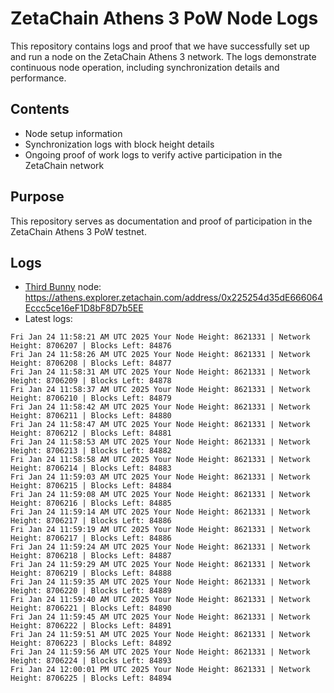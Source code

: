 # ZetaChain Athens 3 PoW Node Logs
This repository contains logs and proof that we have successfully set up and run a node on the ZetaChain Athens 3 network. The logs demonstrate continuous node operation, including synchronization details and performance.

## Contents
- Node setup information
- Synchronization logs with block height details
- Ongoing proof of work logs to verify active participation in the ZetaChain network

## Purpose
This repository serves as documentation and proof of participation in the ZetaChain Athens 3 PoW testnet.

## Logs

- [Third Bunny](https://thirdbunny.xyz/) node: https://athens.explorer.zetachain.com/address/0x225254d35dE666064Eccc5ce16eF1D8bF8D7b5EE
- Latest logs:
```
Fri Jan 24 11:58:21 AM UTC 2025 Your Node Height: 8621331 | Network Height: 8706207 | Blocks Left: 84876
Fri Jan 24 11:58:26 AM UTC 2025 Your Node Height: 8621331 | Network Height: 8706208 | Blocks Left: 84877
Fri Jan 24 11:58:31 AM UTC 2025 Your Node Height: 8621331 | Network Height: 8706209 | Blocks Left: 84878
Fri Jan 24 11:58:37 AM UTC 2025 Your Node Height: 8621331 | Network Height: 8706210 | Blocks Left: 84879
Fri Jan 24 11:58:42 AM UTC 2025 Your Node Height: 8621331 | Network Height: 8706211 | Blocks Left: 84880
Fri Jan 24 11:58:47 AM UTC 2025 Your Node Height: 8621331 | Network Height: 8706212 | Blocks Left: 84881
Fri Jan 24 11:58:53 AM UTC 2025 Your Node Height: 8621331 | Network Height: 8706213 | Blocks Left: 84882
Fri Jan 24 11:58:58 AM UTC 2025 Your Node Height: 8621331 | Network Height: 8706214 | Blocks Left: 84883
Fri Jan 24 11:59:03 AM UTC 2025 Your Node Height: 8621331 | Network Height: 8706215 | Blocks Left: 84884
Fri Jan 24 11:59:08 AM UTC 2025 Your Node Height: 8621331 | Network Height: 8706216 | Blocks Left: 84885
Fri Jan 24 11:59:14 AM UTC 2025 Your Node Height: 8621331 | Network Height: 8706217 | Blocks Left: 84886
Fri Jan 24 11:59:19 AM UTC 2025 Your Node Height: 8621331 | Network Height: 8706217 | Blocks Left: 84886
Fri Jan 24 11:59:24 AM UTC 2025 Your Node Height: 8621331 | Network Height: 8706218 | Blocks Left: 84887
Fri Jan 24 11:59:29 AM UTC 2025 Your Node Height: 8621331 | Network Height: 8706219 | Blocks Left: 84888
Fri Jan 24 11:59:35 AM UTC 2025 Your Node Height: 8621331 | Network Height: 8706220 | Blocks Left: 84889
Fri Jan 24 11:59:40 AM UTC 2025 Your Node Height: 8621331 | Network Height: 8706221 | Blocks Left: 84890
Fri Jan 24 11:59:45 AM UTC 2025 Your Node Height: 8621331 | Network Height: 8706222 | Blocks Left: 84891
Fri Jan 24 11:59:51 AM UTC 2025 Your Node Height: 8621331 | Network Height: 8706223 | Blocks Left: 84892
Fri Jan 24 11:59:56 AM UTC 2025 Your Node Height: 8621331 | Network Height: 8706224 | Blocks Left: 84893
Fri Jan 24 12:00:01 PM UTC 2025 Your Node Height: 8621331 | Network Height: 8706225 | Blocks Left: 84894
```
